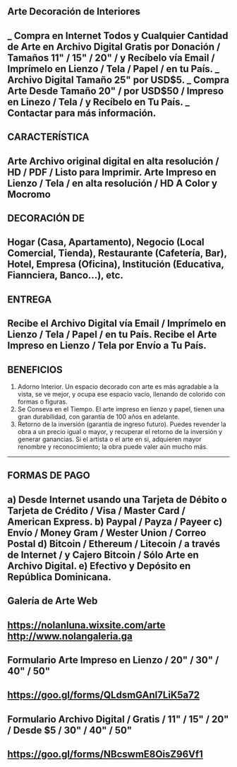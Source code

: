 Arte Decoración de Interiores
-------------------------------------
_ Compra en Internet Todos y Cualquier Cantidad de Arte en Archivo Digital Gratis por Donación / Tamaños 11" / 15" / 20" / y Recíbelo vía Email / Imprímelo en Lienzo / Tela / Papel / en tu País.
_ Archivo Digital Tamaño 25" por USD$5.
_ Compra Arte Desde Tamaño 20" / por USD$50 / Impreso en Linezo / Tela / y Recíbelo en Tu País.
_ Contactar para más información.
-------------------------------------
CARACTERÍSTICA
-------------------------------------
Arte Archivo original digital en alta resolución / HD / PDF / Listo para Imprimir.
Arte Impreso en Lienzo / Tela / en alta resolución / HD
A Color y Mocromo
-------------------------------------
DECORACIÓN DE
-------------------------------------
Hogar (Casa, Apartamento), Negocio (Local Comercial, Tienda), Restaurante (Cafetería, Bar), Hotel, Empresa (Oficina), Institución (Educativa, Fiannciera, Banco...), etc.
-------------------------------------
ENTREGA
-------------------------------------
Recibe el Archivo Digital vía Email / Imprímelo en Lienzo / Tela / Papel / en tu País.
Recibe el Arte Impreso en Lienzo / Tela por Envío a Tu País.
-------------------------------------
BENEFICIOS
-------------------------------------
1) Adorno Interior. Un espacio decorado con arte es más agradable a la vista, se ve mejor, y ocupa ese espacio vacío, llenando de colorido con formas o figuras.
2) Se Conseva en el Tiempo. El arte impreso en lienzo y papel, tienen una gran durabilidad, con garantía de 100 años en adelante.
3) Retorno de la inversión (garantía de ingreso futuro). Puedes revender la obra a un precio igual o mayor, y recuperar el retorno de la inversión y generar ganancias. Si el artista o el arte en si, adquieren mayor renombre y reconocimiento; la obra puede valer aún mucho más.
-------------------------------------
FORMAS DE PAGO
-------------------------------------
a) Desde Internet usando una Tarjeta de Débito o Tarjeta de Crédito / Visa / Master Card / American Express.
b) Paypal / Payza / Payeer
c) Envío / Money Gram / Wester Union / Correo Postal
d) Bitcoin / Ethereum / Litecoin / a través de Internet / y Cajero Bitcoin / Sólo Arte en Archivo Digital.
e) Efectivo y Depósito en República Dominicana.
-------------------------------------
Galería de Arte Web
-------------------------------------
https://nolanluna.wixsite.com/arte
http://www.nolangaleria.ga
-------------------------------------
Formulario Arte Impreso en Lienzo / 20" / 30" / 40" / 50"
-------------------------------------
https://goo.gl/forms/QLdsmGAnI7LiK5a72
-------------------------------------
Formulario Archivo Digital / Gratis / 11" / 15" / 20" / Desde $5 / 30" / 40" / 50"
-------------------------------------
https://goo.gl/forms/NBcswmE8OisZ96Vf1
-------------------------------------
